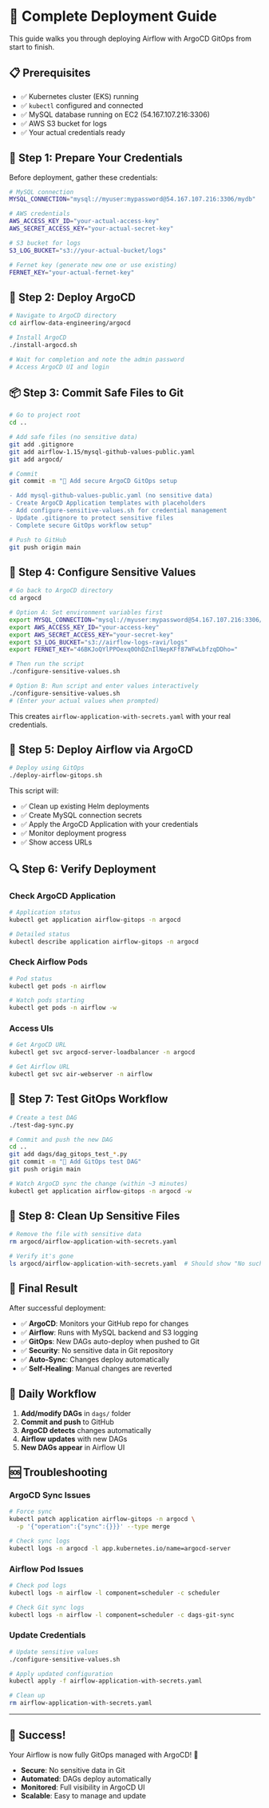 # 🚀 Complete Deployment Guide

This guide walks you through deploying Airflow with ArgoCD GitOps from start to finish.

## 📋 Prerequisites

- ✅ Kubernetes cluster (EKS) running
- ✅ `kubectl` configured and connected
- ✅ MySQL database running on EC2 (54.167.107.216:3306)
- ✅ AWS S3 bucket for logs
- ✅ Your actual credentials ready

## 🔐 Step 1: Prepare Your Credentials

Before deployment, gather these credentials:

```bash
# MySQL connection
MYSQL_CONNECTION="mysql://myuser:mypassword@54.167.107.216:3306/mydb"

# AWS credentials
AWS_ACCESS_KEY_ID="your-actual-access-key"
AWS_SECRET_ACCESS_KEY="your-actual-secret-key"

# S3 bucket for logs
S3_LOG_BUCKET="s3://your-actual-bucket/logs"

# Fernet key (generate new one or use existing)
FERNET_KEY="your-actual-fernet-key"
```

## 🚀 Step 2: Deploy ArgoCD

```bash
# Navigate to ArgoCD directory
cd airflow-data-engineering/argocd

# Install ArgoCD
./install-argocd.sh

# Wait for completion and note the admin password
# Access ArgoCD UI and login
```

## 📦 Step 3: Commit Safe Files to Git

```bash
# Go to project root
cd ..

# Add safe files (no sensitive data)
git add .gitignore
git add airflow-1.15/mysql-github-values-public.yaml
git add argocd/

# Commit
git commit -m "🔐 Add secure ArgoCD GitOps setup

- Add mysql-github-values-public.yaml (no sensitive data)
- Create ArgoCD Application templates with placeholders
- Add configure-sensitive-values.sh for credential management
- Update .gitignore to protect sensitive files
- Complete secure GitOps workflow setup"

# Push to GitHub
git push origin main
```

## 🔑 Step 4: Configure Sensitive Values

```bash
# Go back to ArgoCD directory
cd argocd

# Option A: Set environment variables first
export MYSQL_CONNECTION="mysql://myuser:mypassword@54.167.107.216:3306/mydb"
export AWS_ACCESS_KEY_ID="your-access-key"
export AWS_SECRET_ACCESS_KEY="your-secret-key"
export S3_LOG_BUCKET="s3://airflow-logs-ravi/logs"
export FERNET_KEY="46BKJoQYlPPOexq0OhDZnIlNepKFf87WFwLbfzqDDho="

# Then run the script
./configure-sensitive-values.sh

# Option B: Run script and enter values interactively
./configure-sensitive-values.sh
# (Enter your actual values when prompted)
```

This creates `airflow-application-with-secrets.yaml` with your real credentials.

## 🚀 Step 5: Deploy Airflow via ArgoCD

```bash
# Deploy using GitOps
./deploy-airflow-gitops.sh
```

This script will:
- ✅ Clean up existing Helm deployments
- ✅ Create MySQL connection secrets
- ✅ Apply the ArgoCD Application with your credentials
- ✅ Monitor deployment progress
- ✅ Show access URLs

## 🔍 Step 6: Verify Deployment

### Check ArgoCD Application
```bash
# Application status
kubectl get application airflow-gitops -n argocd

# Detailed status
kubectl describe application airflow-gitops -n argocd
```

### Check Airflow Pods
```bash
# Pod status
kubectl get pods -n airflow

# Watch pods starting
kubectl get pods -n airflow -w
```

### Access UIs
```bash
# Get ArgoCD URL
kubectl get svc argocd-server-loadbalancer -n argocd

# Get Airflow URL  
kubectl get svc air-webserver -n airflow
```

## 🧪 Step 7: Test GitOps Workflow

```bash
# Create a test DAG
./test-dag-sync.py

# Commit and push the new DAG
cd ..
git add dags/dag_gitops_test_*.py
git commit -m "🔄 Add GitOps test DAG"
git push origin main

# Watch ArgoCD sync the change (within ~3 minutes)
kubectl get application airflow-gitops -n argocd -w
```

## 🧹 Step 8: Clean Up Sensitive Files

```bash
# Remove the file with sensitive data
rm argocd/airflow-application-with-secrets.yaml

# Verify it's gone
ls argocd/airflow-application-with-secrets.yaml  # Should show "No such file"
```

## 🎯 Final Result

After successful deployment:

- ✅ **ArgoCD**: Monitors your GitHub repo for changes
- ✅ **Airflow**: Runs with MySQL backend and S3 logging
- ✅ **GitOps**: New DAGs auto-deploy when pushed to Git
- ✅ **Security**: No sensitive data in Git repository
- ✅ **Auto-Sync**: Changes deploy automatically
- ✅ **Self-Healing**: Manual changes are reverted

## 🔄 Daily Workflow

1. **Add/modify DAGs** in `dags/` folder
2. **Commit and push** to GitHub
3. **ArgoCD detects** changes automatically  
4. **Airflow updates** with new DAGs
5. **New DAGs appear** in Airflow UI

## 🆘 Troubleshooting

### ArgoCD Sync Issues
```bash
# Force sync
kubectl patch application airflow-gitops -n argocd \
  -p '{"operation":{"sync":{}}}' --type merge

# Check sync logs
kubectl logs -n argocd -l app.kubernetes.io/name=argocd-server
```

### Airflow Pod Issues
```bash
# Check pod logs
kubectl logs -n airflow -l component=scheduler -c scheduler

# Check Git sync logs
kubectl logs -n airflow -l component=scheduler -c dags-git-sync
```

### Update Credentials
```bash
# Update sensitive values
./configure-sensitive-values.sh

# Apply updated configuration
kubectl apply -f airflow-application-with-secrets.yaml

# Clean up
rm airflow-application-with-secrets.yaml
```

---

## 🎉 Success!

Your Airflow is now fully GitOps managed with ArgoCD! 🚀

- **Secure**: No sensitive data in Git
- **Automated**: DAGs deploy automatically
- **Monitored**: Full visibility in ArgoCD UI
- **Scalable**: Easy to manage and update
